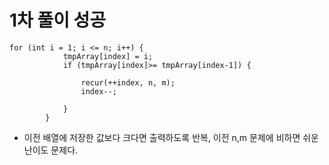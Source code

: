 # 1차 풀이 성공

```agsl
for (int i = 1; i <= n; i++) {
            tmpArray[index] = i;
            if (tmpArray[index]>= tmpArray[index-1]) {

                recur(++index, n, m);
                index--;

            }
        }
```

- 이전 배열에 저장한 값보다 크다면 출력하도록 반복, 이전 n,m 문제에 비하면 쉬운 난이도 문제다.